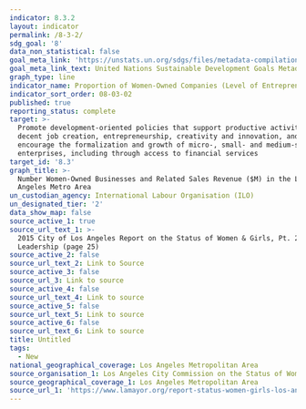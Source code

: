 ```yaml
---
indicator: 8.3.2
layout: indicator
permalink: /8-3-2/
sdg_goal: '8'
data_non_statistical: false
goal_meta_link: 'https://unstats.un.org/sdgs/files/metadata-compilation/Metadata-Goal-8.pdf'
goal_meta_link_text: United Nations Sustainable Development Goals Metadata (PDF 231 KB)
graph_type: line
indicator_name: Proportion of Women-Owned Companies (Level of Entrepreneurship)
indicator_sort_order: 08-03-02
published: true
reporting_status: complete
target: >-
  Promote development-oriented policies that support productive activities,
  decent job creation, entrepreneurship, creativity and innovation, and
  encourage the formalization and growth of micro-, small- and medium-sized
  enterprises, including through access to financial services
target_id: '8.3'
graph_title: >-
  Number Women-Owned Businesses and Related Sales Revenue ($M) in the Los
  Angeles Metro Area
un_custodian_agency: International Labour Organisation (ILO)
un_designated_tier: '2'
data_show_map: false
source_active_1: true
source_url_text_1: >-
  2015 City of Los Angeles Report on the Status of Women & Girls, Pt. 2
  Leadership (page 25)
source_active_2: false
source_url_text_2: Link to Source
source_active_3: false
source_url_3: Link to source
source_active_4: false
source_url_text_4: Link to source
source_active_5: false
source_url_text_5: Link to source
source_active_6: false
source_url_text_6: Link to source
title: Untitled
tags:
  - New
national_geographical_coverage: Los Angeles Metropolitan Area
source_organisation_1: Los Angeles City Commission on the Status of Women
source_geographical_coverage_1: Los Angeles Metropolitan Area
source_url_1: 'https://www.lamayor.org/report-status-women-girls-los-angeles'
---
```

